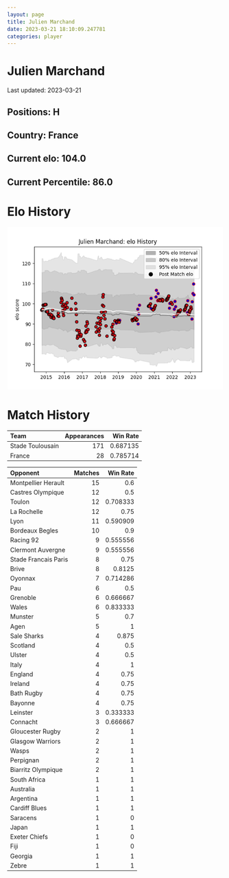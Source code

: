 ```yaml
---  
layout: page  
title: Julien Marchand  
date: 2023-03-21 18:10:09.247781  
categories: player  
---
```

# Julien Marchand


Last updated: 2023-03-21
## Positions: H

## Country: France

## Current elo: 104.0

## Current Percentile: 86.0

# Elo History


![elo history](history_JulienMarchand.png)
# Match History


| Team             |   Appearances |   Win Rate |
|:-----------------|--------------:|-----------:|
| Stade Toulousain |           171 |   0.687135 |
| France           |            28 |   0.785714 |

| Opponent             |   Matches |   Win Rate |
|:---------------------|----------:|-----------:|
| Montpellier Herault  |        15 |   0.6      |
| Castres Olympique    |        12 |   0.5      |
| Toulon               |        12 |   0.708333 |
| La Rochelle          |        12 |   0.75     |
| Lyon                 |        11 |   0.590909 |
| Bordeaux Begles      |        10 |   0.9      |
| Racing 92            |         9 |   0.555556 |
| Clermont Auvergne    |         9 |   0.555556 |
| Stade Francais Paris |         8 |   0.75     |
| Brive                |         8 |   0.8125   |
| Oyonnax              |         7 |   0.714286 |
| Pau                  |         6 |   0.5      |
| Grenoble             |         6 |   0.666667 |
| Wales                |         6 |   0.833333 |
| Munster              |         5 |   0.7      |
| Agen                 |         5 |   1        |
| Sale Sharks          |         4 |   0.875    |
| Scotland             |         4 |   0.5      |
| Ulster               |         4 |   0.5      |
| Italy                |         4 |   1        |
| England              |         4 |   0.75     |
| Ireland              |         4 |   0.75     |
| Bath Rugby           |         4 |   0.75     |
| Bayonne              |         4 |   0.75     |
| Leinster             |         3 |   0.333333 |
| Connacht             |         3 |   0.666667 |
| Gloucester Rugby     |         2 |   1        |
| Glasgow Warriors     |         2 |   1        |
| Wasps                |         2 |   1        |
| Perpignan            |         2 |   1        |
| Biarritz Olympique   |         2 |   1        |
| South Africa         |         1 |   1        |
| Australia            |         1 |   1        |
| Argentina            |         1 |   1        |
| Cardiff Blues        |         1 |   1        |
| Saracens             |         1 |   0        |
| Japan                |         1 |   1        |
| Exeter Chiefs        |         1 |   0        |
| Fiji                 |         1 |   0        |
| Georgia              |         1 |   1        |
| Zebre                |         1 |   1        |